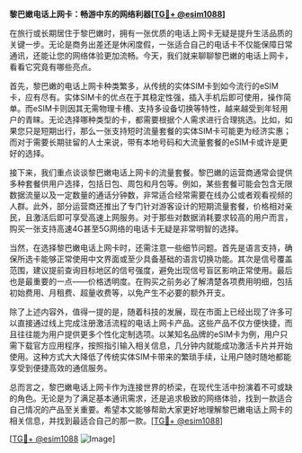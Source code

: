 **黎巴嫩电话上网卡：畅游中东的网络利器[[TG💪+ @esim1088](https://t.me/s/esim1088)]**

在旅行或长期居住于黎巴嫩时，拥有一张优质的电话上网卡无疑是提升生活品质的关键一步。无论是商务出差还是休闲度假，一张适合自己的电话卡不仅能保障日常通讯，还能让您的网络体验更加流畅。今天，我们就来聊聊黎巴嫩的电话上网卡，看看它究竟有哪些亮点。

首先，黎巴嫩的电话上网卡种类繁多，从传统的实体SIM卡到如今流行的eSIM卡，应有尽有。实体SIM卡的优点在于其稳定性强，插入手机后即可使用，操作简单。而eSIM卡则因其无需物理卡槽、支持多设备切换等特性，越来越受到年轻用户的青睐。无论选择哪种类型的卡，都需要根据个人需求进行合理挑选。比如，如果您只是短期出行，那么一张支持短时流量套餐的实体SIM卡可能更为经济实惠；而对于需要长期驻留的人士来说，带有本地号码和大流量套餐的eSIM卡或许是更好的选择。

接下来，我们重点谈谈黎巴嫩电话上网卡的流量套餐。黎巴嫩的运营商通常会提供多种套餐供用户选择，包括日包、周包和月包等。例如，某些套餐可能会包含无限数据流量以及一定数量的通话分钟数，非常适合经常需要在线办公或者观看视频的人群。此外，部分运营商还推出了专门针对游客设计的短期流量套餐，价格相对亲民，且激活后即可享受高速上网服务。对于那些对数据消耗要求较高的用户而言，购买一张支持高速4G甚至5G网络的电话卡无疑是非常明智的选择。

当然，在选择黎巴嫩电话上网卡时，还需注意一些细节问题。首先是语言支持，确保所选卡能够正常使用中文界面或至少具备基础的语言切换功能。其次是信号覆盖范围，建议提前查询目标地区的信号强度，避免出现信号盲区影响正常使用。最后也是最重要的一点——价格透明度。在购买之前务必了解清楚各项费用明细，包括初始费用、月租费、超量收费等，以免产生不必要的额外开支。

除了上述内容外，值得一提的是，随着科技的发展，现在市面上已经出现了许多可以直接通过线上完成注册激活流程的电话上网卡产品。这些产品不仅方便快捷，而且往往能为用户提供更多个性化定制选项。以某知名品牌的eSIM卡为例，用户只需下载官方应用程序，按照指引输入相关信息，几分钟内就能成功激活卡片并开始使用。这种方式大大降低了传统实体SIM卡带来的繁琐手续，让用户随时随地都能享受到便捷高效的通信服务。

总而言之，黎巴嫩电话上网卡作为连接世界的桥梁，在现代生活中扮演着不可或缺的角色。无论是为了满足基本通讯需求，还是追求极致的网络体验，找到一款适合自己情况的产品至关重要。希望本文能够帮助大家更好地理解黎巴嫩电话上网卡的相关信息，并找到最适合自己的那一款。[[TG💪+ @esim1088](https://t.me/s/esim1088)]

[[TG💪+ @esim1088](https://t.me/s/esim1088) ![Image](https://i.postimg.cc/4NQfJmqS/Snipaste-2025-05-13-00-14-12.png)]